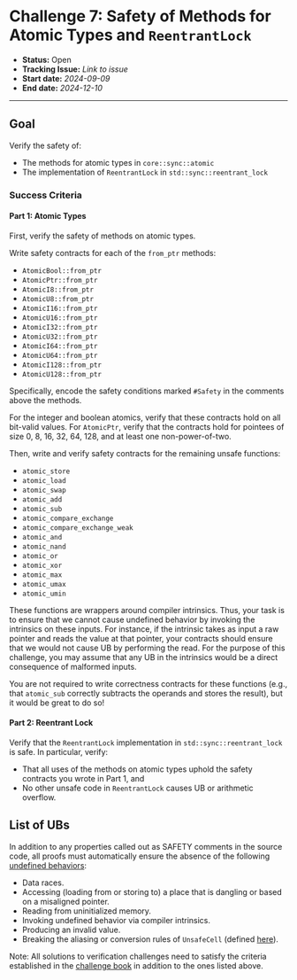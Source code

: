 # Challenge 7: Safety of Methods for Atomic Types and `ReentrantLock`

- **Status:** Open
- **Tracking Issue:** *Link to issue*
- **Start date:** *2024-09-09*
- **End date:** *2024-12-10*

-------------------

## Goal

Verify the safety of:
- The methods for atomic types in `core::sync::atomic` 
- The implementation of `ReentrantLock` in `std::sync::reentrant_lock`

### Success Criteria


#### Part 1: Atomic Types

First, verify the safety of methods on atomic types.

Write safety contracts for each of the `from_ptr` methods:

- `AtomicBool::from_ptr`
- `AtomicPtr::from_ptr`
- `AtomicI8::from_ptr`
- `AtomicU8::from_ptr`
- `AtomicI16::from_ptr`
- `AtomicU16::from_ptr`
- `AtomicI32::from_ptr`
- `AtomicU32::from_ptr`
- `AtomicI64::from_ptr`
- `AtomicU64::from_ptr`
- `AtomicI128::from_ptr`
- `AtomicU128::from_ptr`

Specifically, encode the safety conditions marked `#Safety` in the comments above the methods.

For the integer and boolean atomics, verify that these contracts hold on all bit-valid values. For `AtomicPtr`, verify that the contracts hold for pointees of size 0, 8, 16, 32, 64, 128, and at least one non-power-of-two.

Then, write and verify safety contracts for the remaining unsafe functions:

- `atomic_store`
- `atomic_load`
- `atomic_swap`
- `atomic_add`
- `atomic_sub`
- `atomic_compare_exchange`
- `atomic_compare_exchange_weak`
- `atomic_and`
- `atomic_nand`
- `atomic_or`
- `atomic_xor`
- `atomic_max`
- `atomic_umax`
- `atomic_umin`

These functions are wrappers around compiler intrinsics. Thus, your task is to ensure that we cannot cause undefined behavior by invoking the intrinsics on these inputs. For instance, if the intrinsic takes as input a raw pointer and reads the value at that pointer, your contracts should ensure that we would not cause UB by performing the read. For the purpose of this challenge, you may assume that any UB in the intrinsics would be a direct consequence of malformed inputs.

You are not required to write correctness contracts for these functions (e.g., that `atomic_sub` correctly subtracts the operands and stores the result), but it would be great to do so!

#### Part 2: Reentrant Lock

Verify that the `ReentrantLock` implementation in `std::sync::reentrant_lock` is safe. In particular, verify:

* That all uses of the methods on atomic types uphold the safety contracts you wrote in Part 1, and
* No other unsafe code in `ReentrantLock` causes UB or arithmetic overflow.

## List of UBs

In addition to any properties called out as SAFETY comments in the source code, all proofs must automatically ensure the absence of the following [undefined behaviors](https://github.com/rust-lang/reference/blob/142b2ed77d33f37a9973772bd95e6144ed9dce43/src/behavior-considered-undefined.md):

* Data races.
* Accessing (loading from or storing to) a place that is dangling or based on a misaligned pointer.
* Reading from uninitialized memory.
* Invoking undefined behavior via compiler intrinsics.
* Producing an invalid value.
* Breaking the aliasing or conversion rules of `UnsafeCell` (defined [here](https://doc.rust-lang.org/std/cell/struct.UnsafeCell.html)).

Note: All solutions to verification challenges need to satisfy the criteria established in the [challenge book](../general-rules.md) in addition to the ones listed above.


